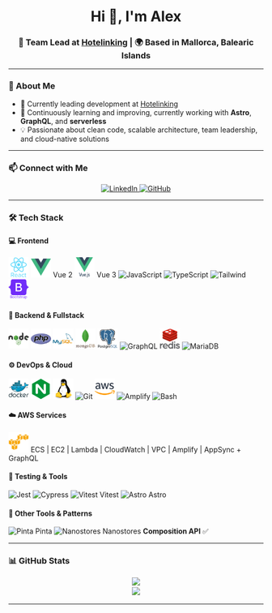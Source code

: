<h1 align="center">Hi 👋, I'm Alex</h1>
<h3 align="center">💼 Team Lead at <a href="https://www.hotelinking.com" target="_blank">Hotelinking</a> | 🌍 Based in Mallorca, Balearic Islands</h3>

---

### 🚀 About Me

- 🔭 Currently leading development at [Hotelinking](https://www.hotelinking.com)
- 🌱 Continuously learning and improving, currently working with **Astro**, **GraphQL**, and **serverless**
- 💡 Passionate about clean code, scalable architecture, team leadership, and cloud-native solutions

---

### 📫 Connect with Me

<p align="center">
  <a href="https://linkedin.com/in/alex-marcelo-lopez-quiroga5555" target="_blank">
    <img src="https://img.shields.io/badge/-Alex%20Quiroga-blue?style=for-the-badge&logo=Linkedin&logoColor=white" alt="LinkedIn"/>
  </a>
  <a href="https://github.com/Coquixo" target="_blank">
    <img src="https://img.shields.io/badge/-GitHub-181717?style=for-the-badge&logo=github&logoColor=white" alt="GitHub"/>
  </a>
</p>

---

### 🛠️ Tech Stack

#### 💻 Frontend
<p>
  <img src="https://raw.githubusercontent.com/devicons/devicon/master/icons/react/react-original-wordmark.svg" width="40" alt="React"/>
  <img src="https://raw.githubusercontent.com/devicons/devicon/master/icons/vuejs/vuejs-original.svg" width="40" alt="Vue 2"/> Vue 2
  <img src="https://raw.githubusercontent.com/devicons/devicon/master/icons/vuejs/vuejs-original-wordmark.svg" width="40" alt="Vue 3"/> Vue 3
  <img src="https://cdn.jsdelivr.net/gh/devicons/devicon/icons/javascript/javascript-original.svg" width="40" alt="JavaScript"/>
  <img src="https://cdn.jsdelivr.net/gh/devicons/devicon/icons/typescript/typescript-original.svg" width="40" alt="TypeScript"/>
  <img src="https://www.vectorlogo.zone/logos/tailwindcss/tailwindcss-icon.svg" width="40" alt="Tailwind"/>
  <img src="https://raw.githubusercontent.com/devicons/devicon/master/icons/bootstrap/bootstrap-plain-wordmark.svg" width="40" alt="Bootstrap"/>
</p>

#### 🧠 Backend & Fullstack
<p>
  <img src="https://raw.githubusercontent.com/devicons/devicon/master/icons/nodejs/nodejs-original-wordmark.svg" width="40" alt="Node.js"/>
  <img src="https://raw.githubusercontent.com/devicons/devicon/master/icons/php/php-original.svg" width="40" alt="PHP"/>
  <img src="https://raw.githubusercontent.com/devicons/devicon/master/icons/mysql/mysql-original-wordmark.svg" width="40" alt="MySQL"/>
  <img src="https://raw.githubusercontent.com/devicons/devicon/master/icons/mongodb/mongodb-original-wordmark.svg" width="40" alt="MongoDB"/>
  <img src="https://raw.githubusercontent.com/devicons/devicon/master/icons/postgresql/postgresql-original-wordmark.svg" width="40" alt="PostgreSQL"/>
  <img src="https://www.vectorlogo.zone/logos/graphql/graphql-icon.svg" width="40" alt="GraphQL"/>
  <img src="https://raw.githubusercontent.com/devicons/devicon/master/icons/redis/redis-original-wordmark.svg" width="40" alt="Redis"/>
  <img src="https://www.vectorlogo.zone/logos/mariadb/mariadb-icon.svg" width="40" alt="MariaDB"/>
</p>

#### ⚙️ DevOps & Cloud
<p>
  <img src="https://raw.githubusercontent.com/devicons/devicon/master/icons/docker/docker-original-wordmark.svg" width="40" alt="Docker"/>
  <img src="https://raw.githubusercontent.com/devicons/devicon/master/icons/nginx/nginx-original.svg" width="40" alt="NGINX"/>
  <img src="https://raw.githubusercontent.com/devicons/devicon/master/icons/linux/linux-original.svg" width="40" alt="Linux"/>
  <img src="https://www.vectorlogo.zone/logos/git-scm/git-scm-icon.svg" width="40" alt="Git"/>
  <img src="https://raw.githubusercontent.com/devicons/devicon/master/icons/amazonwebservices/amazonwebservices-original-wordmark.svg" width="40" alt="AWS"/>
  <img src="https://docs.amplify.aws/assets/logo-dark.svg" width="40" alt="Amplify"/>
  <img src="https://cdn.jsdelivr.net/gh/devicons/devicon/icons/bash/bash-original.svg" width="40" alt="Bash"/>
</p>

#### ☁️ AWS Services
<p>
  <img src="https://raw.githubusercontent.com/devicons/devicon/master/icons/amazonwebservices/amazonwebservices-original.svg" width="40" alt="AWS"/>
  ECS | EC2 | Lambda | CloudWatch | VPC | Amplify | AppSync + GraphQL
</p>

#### 🧪 Testing & Tools
<p>
  <img src="https://www.vectorlogo.zone/logos/jestjsio/jestjsio-icon.svg" width="40" alt="Jest"/>
  <img src="https://raw.githubusercontent.com/simple-icons/simple-icons/develop/icons/cypress.svg" width="40" alt="Cypress"/>
  <img src="https://vitejs.dev/logo.svg" width="40" alt="Vitest"/> Vitest
  <img src="https://astro.build/assets/logo-astro-dark.svg" width="40" alt="Astro"/> Astro
</p>

#### 🧰 Other Tools & Patterns
<p>
  <img src="https://avatars.githubusercontent.com/u/105254847?s=200&v=4" width="40" alt="Pinta"/> Pinta
  <img src="https://avatars.githubusercontent.com/u/113391394?s=200&v=4" width="40" alt="Nanostores"/> Nanostores
  <strong>Composition API</strong> ✅
</p>

---

### 📊 GitHub Stats

<p align="center">
  <img src="https://github-readme-stats.vercel.app/api?username=Coquixo&show_icons=true&hide_border=true&theme=tokyonight" />
  <br/>
  <img src="https://github-readme-stats.vercel.app/api/top-langs/?username=Coquixo&layout=compact&hide_border=true&theme=tokyonight" />
</p>

---
